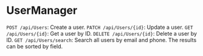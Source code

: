 # UserManager

`POST /api/Users`: Create a user.
`PATCH /api/Users/{id}`: Update a user.
`GET /api/Users/{id}`: Get a user by ID.
`DELETE /api/Users/{id}`: Delete a user by ID.
`GET /api/Users/search`: Search all users by email and phone. The results can be sorted by field.
